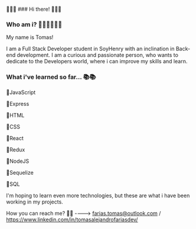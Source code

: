 👋👋👋 ### Hi there! 👋👋👋 

### Who am i? 💁🏻‍♂️💁🏻‍♂️

My name is Tomas!

I am a Full Stack Developer student in SoyHenry with an inclination in Back-end development. I am a curious and passionate person, who wants to dedicate to the Developers world, where i can improve my skills and learn.

### What i've learned so far... 📚📚

🔸JavaScript

🔸Express

🔸HTML

🔸CSS

🔸React

🔸Redux

🔸NodeJS

🔸Sequelize

🔸SQL


I'm hoping to learn even more technologies, but these are what i have been working in my projects.

How you can reach me? 📩📩 ----> farias.tomas@outlook.com / https://www.linkedin.com/in/tomasalejandrofariasdev/




